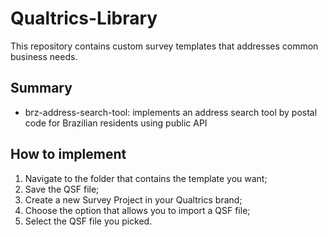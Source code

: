 # Qualtrics-Library
This repository contains custom survey templates that addresses common business needs.

## Summary
- brz-address-search-tool: implements an address search tool by postal code for Brazilian residents using public API

## How to implement
1. Navigate to the folder that contains the template you want;
2. Save the QSF file;
3. Create a new Survey Project in your Qualtrics brand;
4. Choose the option that allows you to import a QSF file;
5. Select the QSF file you picked.
